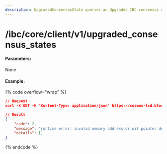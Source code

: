 ```yaml
---
description: UpgradedConsensusState queries an Upgraded IBC consensus state.
---
```


# /ibc/core/client/v1/upgraded\_consensus\_states

#### **Parameters:**

None

#### Example:

{% code overflow="wrap" %}
```json
// Request
curl -X GET -H 'Content-Type: application/json' https://cosmos-lcd.blockpi.network/cosmos/<your-api-key>/v1/ibc/core/client/v1/upgraded_consensus_states

// Result
{
    "code": 2,
    "message": "runtime error: invalid memory address or nil pointer dereference: panic",
    "details": []
}
```
{% endcode %}
